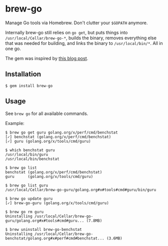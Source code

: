 # brew-go

Manage Go tools via Homebrew. Don't clutter your `$GOPATH` anymore.

Internally brew-go still relies on `go get`, but puts things into
`/usr/local/Cellar/brew-go-*`, builds the binary, removes everything else that
was needed for building, and links the binary to `/usr/local/bin/*`. All in one
go.

The gem was inspired by [this blog post](https://blog.filippo.io/cleaning-up-my-gopath-with-homebrew).

## Installation

    $ gem install brew-go

## Usage

See `brew go` for all available commands.

Example:

    $ brew go get guru golang.org/x/perf/cmd/benchstat
    [✓] benchstat (golang.org/x/perf/cmd/benchstat)
    [✓] guru (golang.org/x/tools/cmd/guru)

    $ which benchstat guru
    /usr/local/bin/guru
    /usr/local/bin/benchstat

    $ brew go list
    benchstat (golang.org/x/perf/cmd/benchstat)
    guru      (golang.org/x/tools/cmd/guru)

    $ brew go list guru
    /usr/local/Cellar/brew-go-guru/golang.org#x#tools#cmd#guru/bin/guru

    $ brew go update guru
    [✓] brew-go-guru (golang.org/x/tools/cmd/guru)

    $ brew go rm guru
    Uninstalling /usr/local/Cellar/brew-go-guru/golang.org#x#tools#cmd#guru... (7.8MB)

    $ brew uninstall brew-go-benchstat
    Uninstalling /usr/local/Cellar/brew-go-benchstat/golang.org#x#perf#cmd#benchstat... (3.6MB)
